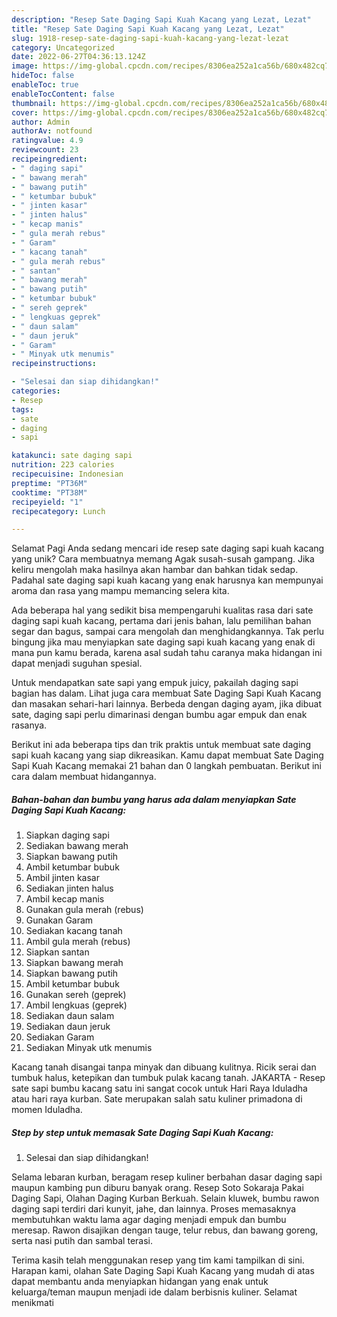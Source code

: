 ```yaml
---
description: "Resep Sate Daging Sapi Kuah Kacang yang Lezat, Lezat"
title: "Resep Sate Daging Sapi Kuah Kacang yang Lezat, Lezat"
slug: 1918-resep-sate-daging-sapi-kuah-kacang-yang-lezat-lezat
category: Uncategorized
date: 2022-06-27T04:36:13.124Z
image: https://img-global.cpcdn.com/recipes/8306ea252a1ca56b/680x482cq70/sate-daging-sapi-kuah-kacang-foto-resep-utama.jpg
hideToc: false
enableToc: true
enableTocContent: false
thumbnail: https://img-global.cpcdn.com/recipes/8306ea252a1ca56b/680x482cq70/sate-daging-sapi-kuah-kacang-foto-resep-utama.jpg
cover: https://img-global.cpcdn.com/recipes/8306ea252a1ca56b/680x482cq70/sate-daging-sapi-kuah-kacang-foto-resep-utama.jpg
author: Admin
authorAv: notfound
ratingvalue: 4.9
reviewcount: 23
recipeingredient:
- " daging sapi"
- " bawang merah"
- " bawang putih"
- " ketumbar bubuk"
- " jinten kasar"
- " jinten halus"
- " kecap manis"
- " gula merah rebus"
- " Garam"
- " kacang tanah"
- " gula merah rebus"
- " santan"
- " bawang merah"
- " bawang putih"
- " ketumbar bubuk"
- " sereh geprek"
- " lengkuas geprek"
- " daun salam"
- " daun jeruk"
- " Garam"
- " Minyak utk menumis"
recipeinstructions:

- "Selesai dan siap dihidangkan!"
categories:
- Resep
tags:
- sate
- daging
- sapi

katakunci: sate daging sapi 
nutrition: 223 calories
recipecuisine: Indonesian
preptime: "PT36M"
cooktime: "PT38M"
recipeyield: "1"
recipecategory: Lunch

---
```



Selamat Pagi Anda sedang mencari ide resep sate daging sapi kuah kacang yang unik? Cara membuatnya memang Agak susah-susah gampang. Jika keliru mengolah maka hasilnya akan hambar dan bahkan tidak sedap. Padahal sate daging sapi kuah kacang yang enak harusnya kan mempunyai aroma dan rasa yang mampu memancing selera kita.


Ada beberapa hal yang sedikit bisa mempengaruhi kualitas rasa dari sate daging sapi kuah kacang, pertama dari jenis bahan, lalu pemilihan bahan segar dan bagus, sampai cara mengolah dan menghidangkannya. Tak perlu bingung jika mau menyiapkan sate daging sapi kuah kacang yang enak di mana pun kamu berada, karena asal sudah tahu caranya maka hidangan ini dapat menjadi suguhan spesial.

Untuk mendapatkan sate sapi yang empuk juicy, pakailah daging sapi bagian has dalam. Lihat juga cara membuat Sate Daging Sapi Kuah Kacang dan masakan sehari-hari lainnya. Berbeda dengan daging ayam, jika dibuat sate, daging sapi perlu dimarinasi dengan bumbu agar empuk dan enak rasanya.


Berikut ini ada beberapa tips dan trik praktis untuk membuat sate daging sapi kuah kacang yang siap dikreasikan. Kamu dapat membuat Sate Daging Sapi Kuah Kacang memakai 21 bahan dan 0 langkah pembuatan. Berikut ini cara dalam membuat hidangannya.

<!--inarticleads1-->

##### Bahan-bahan dan bumbu yang harus ada dalam menyiapkan Sate Daging Sapi Kuah Kacang:

1. Siapkan  daging sapi
1. Sediakan  bawang merah
1. Siapkan  bawang putih
1. Ambil  ketumbar bubuk
1. Ambil  jinten kasar
1. Sediakan  jinten halus
1. Ambil  kecap manis
1. Gunakan  gula merah (rebus)
1. Gunakan  Garam
1. Sediakan  kacang tanah
1. Ambil  gula merah (rebus)
1. Siapkan  santan
1. Siapkan  bawang merah
1. Siapkan  bawang putih
1. Ambil  ketumbar bubuk
1. Gunakan  sereh (geprek)
1. Ambil  lengkuas (geprek)
1. Sediakan  daun salam
1. Sediakan  daun jeruk
1. Sediakan  Garam
1. Sediakan  Minyak utk menumis


Kacang tanah disangai tanpa minyak dan dibuang kulitnya. Ricik serai dan tumbuk halus, ketepikan dan tumbuk pulak kacang tanah. JAKARTA - Resep sate sapi bumbu kacang satu ini sangat cocok untuk Hari Raya Iduladha atau hari raya kurban. Sate merupakan salah satu kuliner primadona di momen Iduladha. 

<!--inarticleads2-->

##### Step by step untuk memasak Sate Daging Sapi Kuah Kacang:


1. Selesai dan siap dihidangkan!

Selama lebaran kurban, beragam resep kuliner berbahan dasar daging sapi maupun kambing pun diburu banyak orang. Resep Soto Sokaraja Pakai Daging Sapi, Olahan Daging Kurban Berkuah. Selain kluwek, bumbu rawon daging sapi terdiri dari kunyit, jahe, dan lainnya. Proses memasaknya membutuhkan waktu lama agar daging menjadi empuk dan bumbu meresap. Rawon disajikan dengan tauge, telur rebus, dan bawang goreng, serta nasi putih dan sambal terasi. 

Terima kasih telah menggunakan resep yang tim kami tampilkan di sini. Harapan kami, olahan Sate Daging Sapi Kuah Kacang yang mudah di atas dapat membantu anda menyiapkan hidangan yang enak untuk keluarga/teman maupun menjadi ide dalam berbisnis kuliner. Selamat menikmati

